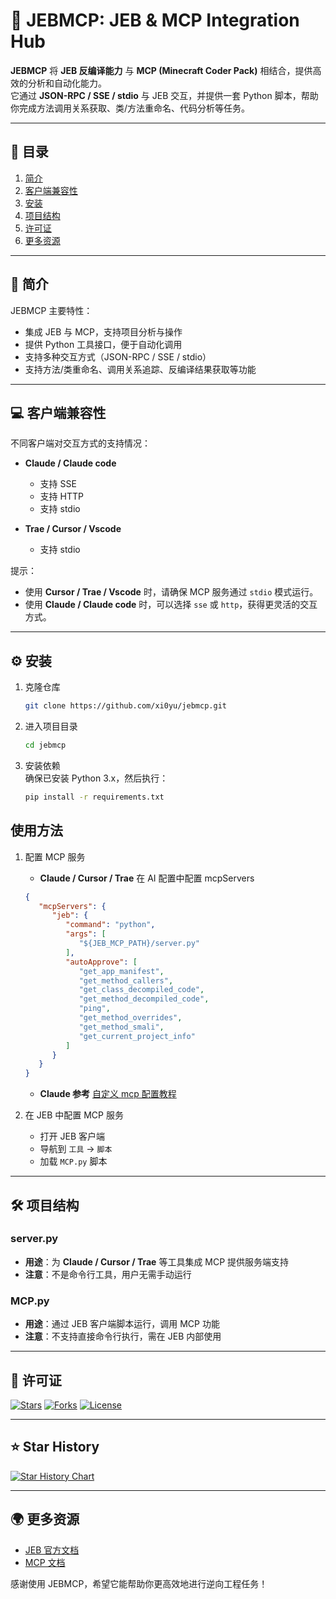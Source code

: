 # 🚀 JEBMCP: JEB & MCP Integration Hub

**JEBMCP** 将 **JEB 反编译能力** 与 **MCP (Minecraft Coder Pack)** 相结合，提供高效的分析和自动化能力。  
它通过 **JSON-RPC / SSE / stdio** 与 JEB 交互，并提供一套 Python 脚本，帮助你完成方法调用关系获取、类/方法重命名、代码分析等任务。

---

## 🌟 目录

1. [简介](#简介)  
2. [客户端兼容性](#客户端兼容性)  
3. [安装](#安装)  
4. [项目结构](#项目结构)  
5. [许可证](#许可证)  
6. [更多资源](#更多资源)

---

## 🧐 简介

JEBMCP 主要特性：  
- 集成 JEB 与 MCP，支持项目分析与操作  
- 提供 Python 工具接口，便于自动化调用  
- 支持多种交互方式（JSON-RPC / SSE / stdio）  
- 支持方法/类重命名、调用关系追踪、反编译结果获取等功能  

---

## 💻 客户端兼容性

不同客户端对交互方式的支持情况：  

- **Claude / Claude code**  
  - 支持 SSE  
  - 支持 HTTP  
  - 支持 stdio  

- **Trae / Cursor / Vscode**  
  - 支持 stdio  

提示：  
- 使用 **Cursor / Trae / Vscode** 时，请确保 MCP 服务通过 `stdio` 模式运行。  
- 使用 **Claude / Claude code** 时，可以选择 `sse` 或 `http`，获得更灵活的交互方式。  

---

## ⚙️ 安装

1. 克隆仓库  
   ```bash
   git clone https://github.com/xi0yu/jebmcp.git
   ```

2. 进入项目目录  
   ```bash
   cd jebmcp
   ```

3. 安装依赖  
   确保已安装 Python 3.x，然后执行：  
   ```bash
   pip install -r requirements.txt
   ```

## 使用方法

1. 配置 MCP 服务
   - **Claude / Cursor / Trae** 在 AI 配置中配置 mcpServers 
   ```json
   {
      "mcpServers": {
         "jeb": {
            "command": "python",
            "args": [
               "${JEB_MCP_PATH}/server.py"
            ],
            "autoApprove": [
               "get_app_manifest",
               "get_method_callers",
               "get_class_decompiled_code",
               "get_method_decompiled_code",
               "ping",
               "get_method_overrides",
               "get_method_smali",
               "get_current_project_info"
            ]
         }
      }
   }
   ```

   - **Claude 参考** [自定义 mcp 配置教程](https://docs.anthropic.com/zh-CN/docs/claude-code/mcp)

2. 在 JEB 中配置 MCP 服务
   - 打开 JEB 客户端
   - 导航到 `工具` -> `脚本`
   - 加载 `MCP.py` 脚本

---

## 🛠️ 项目结构

### server.py
- **用途**：为 **Claude / Cursor / Trae** 等工具集成 MCP 提供服务端支持  
- **注意**：不是命令行工具，用户无需手动运行  

### MCP.py
- **用途**：通过 JEB 客户端脚本运行，调用 MCP 功能  
- **注意**：不支持直接命令行执行，需在 JEB 内部使用  

---

## 📝 许可证

[![Stars](https://img.shields.io/github/stars/xi0yu/jebmcp?style=social)](https://github.com/xi0yu/jebmcp/stargazers)
[![Forks](https://img.shields.io/github/forks/xi0yu/jebmcp?style=social)](https://github.com/xi0yu/jebmcp/network/members)
[![License](https://img.shields.io/badge/License-Apache%202.0-blue.svg)](https://opensource.org/licenses/Apache-2.0)

---

## ⭐ Star History

[![Star History Chart](https://api.star-history.com/svg?repos=xi0yu/jebmcp&type=Date)](https://www.star-history.com/#xi0yu/jebmcp&Date)

---

## 🌍 更多资源

- [JEB 官方文档](https://www.pnfsoftware.com/jeb/apidoc)  
- [MCP 文档](https://mcp-docs.cn/introduction)  

感谢使用 JEBMCP，希望它能帮助你更高效地进行逆向工程任务！
